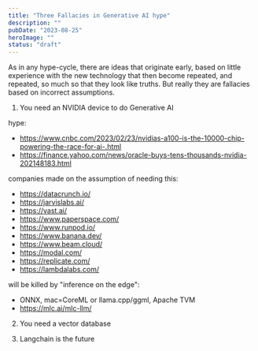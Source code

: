 ```yaml
---
title: "Three Fallacies in Generative AI hype"
description: ""
pubDate: "2023-08-25"
heroImage: ""
status: "draft"
---
```


As in any hype-cycle, there are ideas that originate early, based on little experience with the new technology
that then become repeated, and repeated, so much so that they look like truths.  But really they are fallacies based on incorrect assumptions.

1. You need an NVIDIA device to do Generative AI

hype:
- https://www.cnbc.com/2023/02/23/nvidias-a100-is-the-10000-chip-powering-the-race-for-ai-.html
- https://finance.yahoo.com/news/oracle-buys-tens-thousands-nvidia-202148183.html

companies made on the assumption of needing this:
- https://datacrunch.io/
- https://jarvislabs.ai/
- https://vast.ai/
- https://www.paperspace.com/
- https://www.runpod.io/
- https://www.banana.dev/
- https://www.beam.cloud/
- https://modal.com/
- https://replicate.com/
- https://lambdalabs.com/

will be killed by "inference on the edge":
- ONNX, mac=CoreML or llama.cpp/ggml, Apache TVM
- https://mlc.ai/mlc-llm/

2. You need a vector database

3. Langchain is the future


